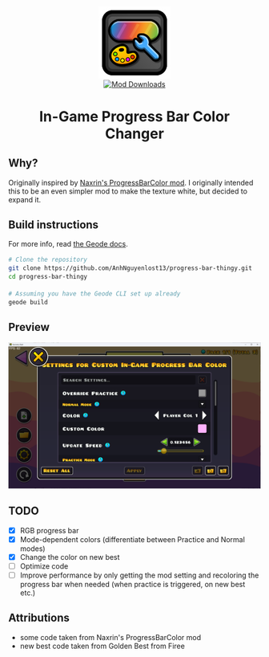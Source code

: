 <div align="center">
   <img src="/logo.png" alt="Logo" width="144" height="144" align="center"><br>
   <a href="https://geode-sdk.org/mods/catgirldev.ingame-progress-bar-color"><img alt="Mod Downloads" src="https://img.shields.io/badge/dynamic/json?url=https%3A%2F%2Fapi.geode-sdk.org%2Fv1%2Fmods%2Fcatgirldev.ingame-progress-bar-color&query=payload.download_count&logo=geode&logoColor=yellow&label=" align="center"></a>

</div>
<h1 align="center">In-Game Progress Bar Color Changer</h1>

## Why?
Originally inspired by [Naxrin's ProgressBarColor mod](https://github.com/Naxrin/Progress-Bar-Color). I originally intended this to be an even simpler mod to make the texture white, but decided to expand it.

## Build instructions
For more info, read  [the Geode docs](https://docs.geode-sdk.org/getting-started/create-mod#build).
```sh
# Clone the repository
git clone https://github.com/AnhNguyenlost13/progress-bar-thingy.git
cd progress-bar-thingy

# Assuming you have the Geode CLI set up already
geode build
```

## Preview
<img src="/resources/misc/prefs.png">

## TODO
- [x] RGB progress bar
- [x] Mode-dependent colors (differentiate between Practice and Normal modes)
- [x] Change the color on new best
- [ ] Optimize code
- [ ] Improve performance by only getting the mod setting and recoloring the progress bar when needed (when practice is triggered, on new best etc.)

## Attributions
* some code taken from Naxrin's ProgressBarColor mod
* new best code taken from Golden Best from Firee

<!--
# Resources
* [Geode SDK Documentation](https://docs.geode-sdk.org/)
* [Geode SDK Source Code](https://github.com/geode-sdk/geode/)
* [Geode CLI](https://github.com/geode-sdk/cli)
* [Bindings](https://github.com/geode-sdk/bindings/)
* [Dev Tools](https://github.com/geode-sdk/DevTools)
-->
